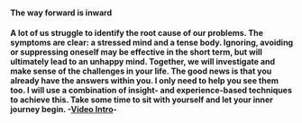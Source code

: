 #### **The way forward is inward**

#### A lot of us struggle to identify the root cause of our problems. The symptoms are clear: a stressed mind and a tense body. Ignoring, avoiding or suppressing oneself may be effective in the short term, but will ultimately lead to an unhappy mind. Together, we will investigate and make sense of the challenges in your life. The good news is that you already have the answers within you. I only need to help you see them too. I will use a combination of insight- and experience-based techniques to achieve this. Take some time to sit with yourself and let your inner journey begin. -[Video Intro](https://www.youtube.com/watch?v=byPhV4Gh1Gg)-
